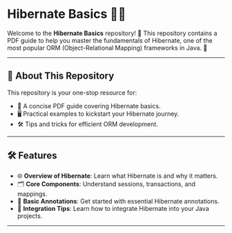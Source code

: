 # Hibernate Basics 📘✨

Welcome to the **Hibernate Basics** repository! 🚀 This repository contains a PDF guide to help you master the fundamentals of Hibernate, one of the most popular ORM (Object-Relational Mapping) frameworks in Java. 🌟

---

## 📜 About This Repository

This repository is your one-stop resource for:
- 📘 A concise PDF guide covering Hibernate basics.
- 🖥️ Practical examples to kickstart your Hibernate journey.
- 🛠️ Tips and tricks for efficient ORM development.

---

## 🛠️ Features

- 🌐 **Overview of Hibernate**: Learn what Hibernate is and why it matters.
- 🗂️ **Core Components**: Understand sessions, transactions, and mappings.
- 📝 **Basic Annotations**: Get started with essential Hibernate annotations.
- 🧩 **Integration Tips**: Learn how to integrate Hibernate into your Java projects.

---
